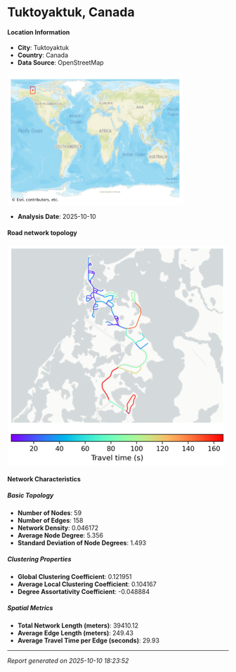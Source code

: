 # Tuktoyaktuk, Canada

#### Location Information

- **City**: Tuktoyaktuk
- **Country**: Canada
- **Data Source**: OpenStreetMap
<img src="Tuktoyaktuk_location.png" alt="Tuktoyaktuk Location Map" width="400" />

- **Analysis Date**: 2025-10-10

#### Road network topology

<img src="Tuktoyaktuk_network_map.png" alt="Tuktoyaktuk Road Network Map" width="500"/>

#### Network Characteristics

##### Basic Topology

- **Number of Nodes**: 59
- **Number of Edges**: 158
- **Network Density**: 0.046172
- **Average Node Degree**: 5.356
- **Standard Deviation of Node Degrees**: 1.493

##### Clustering Properties

- **Global Clustering Coefficient**: 0.121951
- **Average Local Clustering Coefficient**: 0.104167
- **Degree Assortativity Coefficient**: -0.048884

##### Spatial Metrics

- **Total Network Length (meters)**: 39410.12
- **Average Edge Length (meters)**: 249.43
- **Average Travel Time per Edge (seconds)**: 29.93

---
*Report generated on 2025-10-10 18:23:52*
